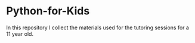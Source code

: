 # Python-for-Kids

In this repository I collect the materials used for the tutoring sessions for a 11 year old. 
